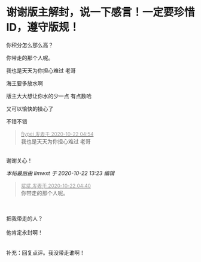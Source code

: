 # 谢谢版主解封，说一下感言！一定要珍惜ID，遵守版规！


你积分怎么那么高？

你带走的那个人呢。

我也是天天为你担心难过 老哥

海王要多放水啊

版主大大想让你水的少一点 有点数哈<img src="static/image/smiley/default/lol.gif" smilieid="12" border="0" alt="" />

又可以愉快的操心了

不错不错

<div class="quote"><blockquote><font size="2"><a href="https://www.hostloc.com/forum.php?mod=redirect&amp;goto=findpost&amp;pid=9334202&amp;ptid=756973" target="_blank"><font color="#999999">flypei 发表于 2020-10-22 04:54</font></a></font><br />
我也是天天为你担心难过 老哥</blockquote></div><br />
谢谢关心！<img src="static/image/smiley/default/handshake.gif" smilieid="17" border="0" alt="" />

<i class="pstatus"> 本帖最后由 llmwxt 于 2020-10-22 13:23 编辑 </i><br />
<div class="quote"><blockquote><font size="2"><a href="https://www.hostloc.com/forum.php?mod=redirect&amp;goto=findpost&amp;pid=9334200&amp;ptid=756973" target="_blank"><font color="#999999">斌斌 发表于 2020-10-22 04:40</font></a></font><br />
你带走的那个人呢。</blockquote></div><br />
<br />
把我带走的人？<br />
<br />
他肯定永封啊！<br />
<br />
<br />
补充：回复点评。我没带走谁啊！
